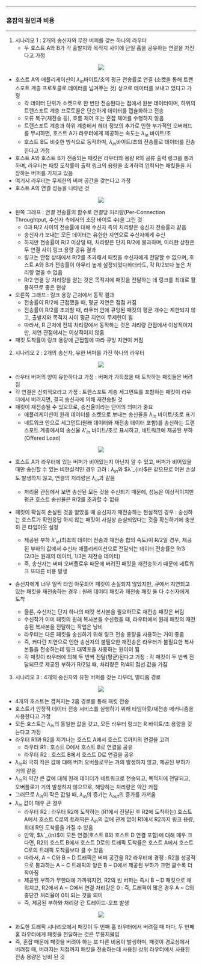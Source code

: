-----
### 혼잡의 원인과 비용
-----
1. 시나리오 1 : 2개의 송신자와 무한 버퍼를 갖는 하나의 라우터
   - 두 호스트 A와 B가 각 출발지와 목적지 사이에 단일 홉을 공유하는 연결을 가진다고 가정
<div align="center">
<img src="https://github.com/user-attachments/assets/8d6b71f5-05ab-4fae-adc5-11f96c17569c">
</div>

   - 호스트 A의 애플리케이션이 $λ_{in}$바이트/초의 평균 전송률로 연결 (소켓을 통해 트랜스포트 계층 프로토콜로 데이터를 넘겨주는 것) 상으로 데이터를 보내고 있다고 가정
     + 각 데이터 단위가 소켓으로 한 번만 전송된다는 점에서 원본 데이터이며, 하위의 트랜스포트 계층 프로토콜은 단순하게 데이터를 캡슐화하고 전송
     + 오류 복구(재전송 등), 흐름 제어 또는 혼잡 제어를 수행하지 않음
     + 트랜스포트 계층과 하위 계층에서 헤더 정보의 추가로 인한 부가적인 오버헤드를 무시하면, 호스트 A가 라우터에게 제공하는 속도는 $λ_{in}$ 바이트/초
     + 호스트 B도 비슷한 방식으로 동작하며, $λ_{in}$바이트/초의 전송률로 데이터를 전송한다고 가정
   - 호스트 A와 호스트 B가 전송되는 패킷은 라우터와 용량 R의 공류 출력 링크를 통과하며, 라우터는 패킷 도착률이 출력 링크의 용량을 초과하여 입력되는 패킷들을 저장하는 버퍼를 가지고 있음
   - 여기서 라우터는 무제한의 버퍼 공간을 갖는다고 가정
   - 호스트 A의 연결 성능을 나타낸 것
<div align="center">
<img src="https://github.com/user-attachments/assets/12721b88-2609-4d9d-9305-f4796231f772">
</div>

   - 왼쪽 그래프 : 연결 전송률의 함수로 연결당 처리량(Per-Connection Throughtput, 수신자 측에서의 초당 바이트 수)을 그린 것
     + 0과 R/2 사이의 전송률에 대해 수신자 측의 처리량은 송신자 전송률과 같음
     + 송신자가 보내는 모든 데이터는 유한한 지연으로 수신자에게 수신
     + 하지만 전송률이 R/2 이상일 때, 처리량은 단지 R/2에 불과하며, 이러한 상한은 두 연결 사이 링크 용량 공유 결과
     + 링크는 안정 상태에서 R/2를 초과해서 패킷을 수신자에게 전달할 수 없으며, 호스트 A와 B가 전송률이 아무리 높게 설정되었다하더라도, 각 R/2보다 높은 처리량 얻을 수 없음
     + R/2 연결 당 처리량을 얻는 것은 목적지에 패킷을 전달하는 데 링크를 최대로 활용하므로 좋은 현상
   - 오른쪽 그래프 : 링크 용량 근처에서 동작 결과
     + 전송률이 R/2에 근접했을 때, 평균 지연은 점점 커짐
     + 전송률이 R/2를 초과할 때, 라우터 안에 큐잉된 패킷의 평균 개수는 제한되지 않고, 출발지와 목적지 사이 평균 지연이 무제한이 됨
     + 따라서, R 근처에 전체 처리량에서 동작하는 것은 처리량 관점에서 이상적이지만, 지연 관점에서는 이상적이지 않음
   - 패킷 도착률이 링크 용량에 근접함에 따라 큐잉 지연이 커짐

2. 시나리오 2 : 2개의 송신자, 유한 버퍼를 가진 하나의 라우터
<div align="center">
<img src="https://github.com/user-attachments/assets/45004fc8-3743-4565-b5df-e31fd69cb481">
</div>

  - 라우터 버퍼의 양이 유한하다고 가정 : 버퍼가 가득찼을 때 도착하는 패킷들은 버려짐
  - 각 연결은 신뢰적으라고 가정 : 트랜스포트 계층 세그먼트를 포함하는 패킷이 라우터에서 버려지면, 결국 송신자에 의해 재전송될 것
  - 패킷이 재전송될 수 있으므로, 송신율이라는 단어의 의미가 중요
    + 애플리케이션이 원래 데이터를 소켓으로 보내는 송신율을 $λ_{in}$ 바이트/초로 표기
    + 네트워크 안으로 세그먼트(원래 데이터와 재전송 데이터 포함)를 송신하는 트랜스포트 계층에서의 송신율 $λ′_{in}$ 바이트/초로 표시하고, 네트워크에 제공된 부하(Offered Load)

<div align="center">
<img src="https://github.com/user-attachments/assets/48e5790b-6eec-424f-b682-fb3dfd449171">
</div>

   - 호스트 A가 라우터에 있는 버퍼가 비어있는지 아닌지 알 수 있고, 버퍼가 비어있을 때만 송신할 수 있는 비현실적인 경우 고려 : $λ_{in}$와 $λ`_{in}$은 같으므로 어떤 손실도 발생하지 않고, 연결의 처리량은 $λ_{in}$과 같음

     + 처리율 관점에서 보면 송신된 모든 것을 수신되기 때문에, 성능은 이상적이지만 평균 호스트 송신율은 R/2를 초과할 수 없음
   - 패킷이 확실히 손실된 것을 알았을 때 송신자가 재전송하는 현실적인 경우 : 송신하는 호스트가 확인응답 하지 않는 패킷이 사실상 손실되었다는 것을 확신하기에 충분히 큰 타임아웃 설정
     + 제공된 부하 $λ′_{in}$(최초의 데이터 전송과 재전송 합의 속도)이 R/2일 경우, 제공된 부하의 값에서 수신자 애플리케이션으로 전달되는 데이터 전송률은 R/3 (2/3는 원래의 데이터, 1/3은 재전송 데이터)
     + 즉, 송신자는 버퍼 오버플로우 때문에 버려진 패킷을 재전송하기 때문에 네트워크 또다른 비용 발생

   - 송신자에게 너무 일찍 타임 아웃되어 패킷이 손실되지 않았지만, 큐에서 지연되고 있는 패킷을 재전송하는 경우 : 원래 데이터 패킷과 재전송 패킷 둘 다 수신자에게 도착
     + 물론, 수신자는 단지 하나의 패킷 복사본을 필요하므로 재전송 패킷은 버림
     + 수신작가 이미 패킷의 원래 복사본을 수신했을 때, 라우터에서 원래 패킷의 재전송된 복사본을 전달하는 작업은 낭비
     + 라우터는 다른 패킷을 송신하기 위해 링크 전송 용량을 사용하는 거이 좋음
     + 즉, 커다란 지연으로 인한 송신자의 불필요한 재전송은 라우터가 불필요한 복사본들을 전송하는데 링크 대역포을 사용하는 원이이 됨
     + 각 패킷이 라우터에 의해 두 번씩 전달(평균)된다고 가정 : 각 패킷이 두 번씩 전달되므로 제공된 부하가 R/2일 때, 처리량은 R/4의 점선 값을 가짐

3. 시나리오 3 : 4개의 송신자와 유한 버퍼를 갖는 라우터, 멀티홉 경로
<div align="center">
<img src="https://github.com/user-attachments/assets/0ec12345-c96f-4e6e-8945-c0e1cc8b75da">
</div>

   - 4개의 호스트는 겹쳐지는 2홉 경로를 통해 패킷 전송
   - 호스트가 안정적 데이터 전송 서비스를 실행하기 위해 타임아웃/재전송 메커니즘을 사용한다고 가정
   - 모든 호스트는 $λ_{in}$의 동일한 값을 갖고, 모든 라우터 링크는 R 바이트/초 용량을 갖는다고 가정
   - 라우터 R1과 R2를 지기나는 호스트 A에서 호스트 C까지의 연결을 고려
     + 라우터 R1 : 호스트 D에서 호스트 B로 연결을 공유
     + 라우터 R2 : 호스트 B에서 호스트 D로 연결을 공유
   - $λ_{in}$의 극히 작은 값에 대해 버퍼 오버플로우는 거의 발생하지 않고, 제공된 부하가 거의 같음
   - $λ_{in}$의 약간 큰 값에 대해 원래 데이터가 네트워크로 전송되고, 목적지에 전달되고, 오버플로가 거의 발생하지 않으므로, 해당하는 처리량은 약간 커짐
   - 그러므로 $λ_{in}$이 작은 값일 때, $λ_{in}$의 증가는 $λ_{out}$의 증가를 가져옴
   - $λ_{in}$ 값이 매우 큰 경우
     + 라우터 R2 : 라우터 R2에 도착하는 (R1에서 전달된 후 R2에 도착하는) 호스트 A에서 호스트 C로의 트래픽은 $λ_{in}$의 값에 관계 없이 R1에서 R2까지 링크 용량, 최대 R인 도착률을 가질 수 있음
     + 만약, $λ`_{in}$이 모든 연결(호스트 B와 호스트 D 연결 포함)에 대해 매우 크다면, R2의 호스트 B에서 호스트 D로의 트래픽 도착률은 호스트 A에서 호스트 C로의 트래픽 도착률보다 클 수 있음
     + 따라서, A ~ C와 B ~ D 트래픽은 버퍼 공간을 R2 라우터에 경쟁 : R2를 성공적으로 통과하는 A ~ C 트래픽의 양은 B ~ D에서 제공된 부하가 크면 클수록 더 작아짐
     + 제공된 부하가 무한대에 가까워지면, R2의 빈 버퍼는 즉시 B ~ D 패킷으로 채워지고, R2에서 A ~ C에서 연결 처리량은 0 : 즉, 트래픽이 많은 경우 A ~ C의 종단간 처리율이 0이 되는 것을 의미
     + 즉, 제공된 부하와 처리량 간 트레이드-오프 발생
<div align="center">
<img src="https://github.com/user-attachments/assets/621d2c34-ee48-4b99-b76b-b8476ef9308f">
</div>

   - 과도한 트래픽 시나리오에서 패킷이 두 번째 홉 라우터에서 버려질 때 마다, 두 번째 홉 라우터에게 패킷을 전달하는 것은 무용지물임
   - 즉, 혼잡 때문에 패킷을 버려야 하는 또 다른 비용이 발생하며, 패킷이 경로상에서 버려질 때, 버려지는 지점까지 패킷을 전송하는데 사용된 상위 라우터에서 사용된 전송 용량은 낭비 된 것
